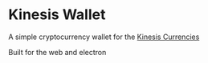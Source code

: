 # Kinesis Wallet

A simple cryptocurrency wallet for the [Kinesis Currencies](https://kinesis.money)

Built for the web and electron
